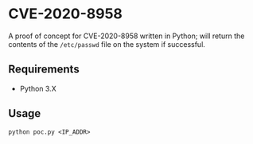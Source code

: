 # CVE-2020-8958
A proof of concept for CVE-2020-8958 written in Python; will return the contents of the `/etc/passwd` file on the system if successful.

## Requirements
- Python 3.X

## Usage
`python poc.py <IP_ADDR>`
